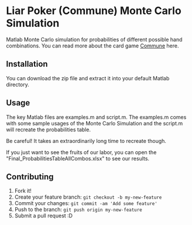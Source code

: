# Liar Poker (Commune) Monte Carlo Simulation
Matlab Monte Carlo simulation for probabilities of different possible hand combinations. You can read more about the card game [Commune](https://en.wikipedia.org/wiki/Commune_(card_game)) here.
## Installation
You can download the zip file and extract it into your default Matlab directory.
## Usage
The key Matlab files are examples.m and script.m. The examples.m comes with some sample usages of the Monte Carlo Simulation and the script.m will recreate the probabilities table.

Be careful! It takes an extraordinarily long time to recreate though.

If you just want to see the fruits of our labor, you can open the "Final_ProbabilitiesTableAllCombos.xlsx" to see our results.
## Contributing
1. Fork it!
2. Create your feature branch: `git checkout -b my-new-feature`
3. Commit your changes: `git commit -am 'Add some feature'`
4. Push to the branch: `git push origin my-new-feature`
5. Submit a pull request :D
